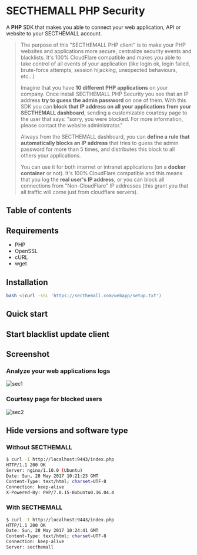 # SECTHEMALL PHP Security
A **PHP** SDK that makes you able to connect your web application, API or website to your SECTHEMALL account.

> The purpose of this "SECTHEMALL PHP client" is to make your PHP websites and applications more secure, centralize security events and blacklists. It's 100% CloudFlare compatible and makes you able to take control of all events of your application (like login ok, login failed, brute-force attempts, session hijacking, unexpected behaviours, etc...)
> 
> Imagine that you have **10 different PHP applications** on your company. Once install SECTHEMALL PHP Security you see that an IP address **try to guess the admin password** on one of them. With this SDK you can **block that IP address on all your applications from your SECTHEMALL dashboard**, sending a customizable courtesy page to the user that says: "sorry, you were blocked. For more information, please contact the website administrator." 
>
> Always from the SECTHEMALL dashboard, you can **define a rule that automatically blocks an IP address** that tries to guess the admin password for more than 5 times, and distributes this block to all others your applications.
>
> You can use it for both internet or intranet applications (on a **docker container** or not). It's 100% CloudFlare compatible and this means that you log the **real user's IP address**, or you can block all connections from "Non-CloudFlare" IP addresses (this grant you that all traffic will come just from cloudflare servers).

## Table of contents

## Requirements
- PHP
- OpenSSL
- cURL
- wget

## Installation
```bash
bash <(curl -sSL 'https://secthemall.com/webapp/setup.txt')
```

## Quick start

## Start blacklist update client

## Screenshot
### Analyze your web applications logs
![sec1](https://secthemall.com/webapp/images/php-sec-1.png)

### Courtesy page for blocked users
![sec2](https://secthemall.com/webapp/images/php-sec-2.png)

## Hide versions and software type
### Without SECTHEMALL
```bash
$ curl -I http://localhost:9443/index.php
HTTP/1.1 200 OK
Server: nginx/1.10.0 (Ubuntu)
Date: Sun, 28 May 2017 10:21:23 GMT
Content-Type: text/html; charset=UTF-8
Connection: keep-alive
X-Powered-By: PHP/7.0.15-0ubuntu0.16.04.4
```
### With SECTHEMALL
```bash
$ curl -I http://localhost:9443/index.php
HTTP/1.1 200 OK
Date: Sun, 28 May 2017 10:24:41 GMT
Content-Type: text/html; charset=UTF-8
Connection: keep-alive
Server: secthemall
```
